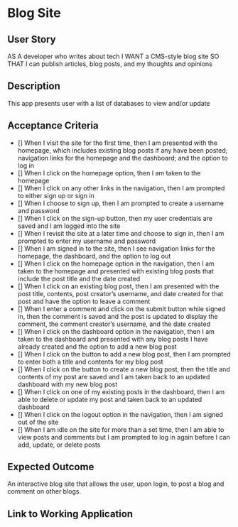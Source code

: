 # Blog Site

## User Story

AS A developer who writes about tech
I WANT a CMS-style blog site
SO THAT I can publish articles, blog posts, and my thoughts and opinions

## Description

This app presents user with a list of databases to view and/or update

## Acceptance Criteria

- [] When I visit the site for the first time, then I am presented with the homepage, which includes existing blog posts if any have been posted; navigation links for the homepage and the dashboard; and the option to log in
- [] When I click on the homepage option, then I am taken to the homepage
- [] When I click on any other links in the navigation, then I am prompted to either sign up or sign in
- [] When I choose to sign up, then I am prompted to create a username and password
- [] When I click on the sign-up button, then my user credentials are saved and I am logged into the site
- [] When I revisit the site at a later time and choose to sign in, then I am prompted to enter my username and password
- [] When I am signed in to the site, then I see navigation links for the homepage, the dashboard, and the option to log out
- [] When I click on the homepage option in the navigation, then I am taken to the homepage and presented with existing blog posts that include the post title and the date created
- [] When I click on an existing blog post, then I am presented with the post title, contents, post creator’s username, and date created for that post and have the option to leave a comment
- [] When I enter a comment and click on the submit button while signed in, then the comment is saved and the post is updated to display the comment, the comment creator’s username, and the date created
- [] When I click on the dashboard option in the navigation, then I am taken to the dashboard and presented with any blog posts I have already created and the option to add a new blog post
- [] When I click on the button to add a new blog post, then I am prompted to enter both a title and contents for my blog post
- [] When I click on the button to create a new blog post, then the title and contents of my post are saved and I am taken back to an updated dashboard with my new blog post
- [] When I click on one of my existing posts in the dashboard, then I am able to delete or update my post and taken back to an updated dashboard
- [] When I click on the logout option in the navigation, then I am signed out of the site
- [] When I am idle on the site for more than a set time, then I am able to view posts and comments but I am prompted to log in again before I can add, update, or delete posts

## Expected Outcome

An interactive blog site that allows the user, upon login, to post a blog and comment on other blogs. 


## Link to Working Application


